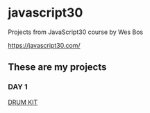 # javascript30

Projects from JavaScript30 course by Wes Bos

https://javascript30.com/

## These are my projects

### DAY 1
[DRUM KIT](https://kadirakarr.github.io/javascript30/01%20-%20JavaScript%20Drum%20Kit/index.html)
